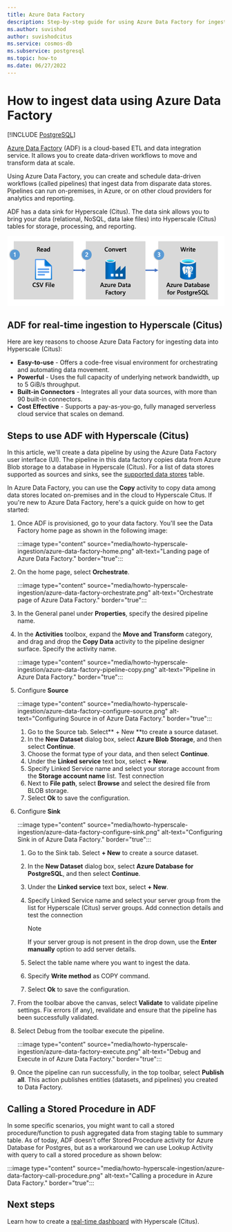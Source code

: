 ```yaml
---
title: Azure Data Factory
description: Step-by-step guide for using Azure Data Factory for ingestion on Hyperscale Citus
ms.author: suvishod
author: suvishodcitus
ms.service: cosmos-db
ms.subservice: postgresql
ms.topic: how-to
ms.date: 06/27/2022
---
```


# How to ingest data using Azure Data Factory

[!INCLUDE [PostgreSQL](../includes/appliesto-postgresql.md)]

[Azure Data Factory](../../data-factory/introduction.md) (ADF) is a cloud-based
ETL and data integration service. It allows you to create data-driven workflows
to move and transform data at scale.

Using Azure Data Factory, you can create and schedule data-driven workflows
(called pipelines) that ingest data from disparate data stores. Pipelines can
run on-premises, in Azure, or on other cloud providers for analytics and
reporting.

ADF has a data sink for Hyperscale (Citus). The data sink allows you to bring
your data (relational, NoSQL, data lake files) into Hyperscale (Citus) tables
for storage, processing, and reporting.

![Dataflow diagram for Azure Data Factory.](media/howto-hyperscale-ingestion/azure-data-factory-architecture.png)

## ADF for real-time ingestion to Hyperscale (Citus)

Here are key reasons to choose Azure Data Factory for ingesting data into
Hyperscale (Citus):

* **Easy-to-use** - Offers a code-free visual environment for orchestrating and automating data movement.
* **Powerful** - Uses the full capacity of underlying network bandwidth, up to 5 GiB/s throughput.
* **Built-in Connectors** - Integrates all your data sources, with more than 90 built-in connectors.
* **Cost Effective** - Supports a pay-as-you-go, fully managed serverless cloud service that scales on demand.

## Steps to use ADF with Hyperscale (Citus)

In this article, we'll create a data pipeline by using the Azure Data Factory
user interface (UI). The pipeline in this data factory copies data from Azure
Blob storage to a database in Hyperscale (Citus). For a list of data stores
supported as sources and sinks, see the [supported data
stores](../../data-factory/copy-activity-overview.md#supported-data-stores-and-formats)
table.

In Azure Data Factory, you can use the **Copy** activity to copy data among
data stores located on-premises and in the cloud to Hyperscale Citus. If you're
new to Azure Data Factory, here's a quick guide on how to get started:

1. Once ADF is provisioned, go to your data factory. You'll see the Data
   Factory home page as shown in the following image:

   :::image type="content" source="media/howto-hyperscale-ingestion/azure-data-factory-home.png" alt-text="Landing page of Azure Data Factory." border="true":::

2. On the home page, select **Orchestrate**.

   :::image type="content" source="media/howto-hyperscale-ingestion/azure-data-factory-orchestrate.png" alt-text="Orchestrate page of Azure Data Factory." border="true":::

3. In the General panel under **Properties**, specify the desired pipeline name.

4. In the **Activities** toolbox, expand the **Move and Transform** category,
   and drag and drop the **Copy Data** activity to the pipeline designer
   surface. Specify the activity name.

   :::image type="content" source="media/howto-hyperscale-ingestion/azure-data-factory-pipeline-copy.png" alt-text="Pipeline in Azure Data Factory." border="true":::

5. Configure **Source**

   :::image type="content" source="media/howto-hyperscale-ingestion/azure-data-factory-configure-source.png" alt-text="Configuring Source in of Azure Data Factory." border="true":::

   1. Go to the Source tab. Select** + New **to create a source dataset.
   2. In the **New Dataset** dialog box, select **Azure Blob Storage**, and then select **Continue**. 
   3. Choose the format type of your data, and then select **Continue**.
   4. Under the **Linked service** text box, select **+ New**.
   5. Specify Linked Service name and select your storage account from the **Storage account name** list. Test connection
   6. Next to **File path**, select **Browse** and select the desired file from BLOB storage.
   7. Select **Ok** to save the configuration.

6. Configure **Sink**

   :::image type="content" source="media/howto-hyperscale-ingestion/azure-data-factory-configure-sink.png" alt-text="Configuring Sink in of Azure Data Factory." border="true":::

   1. Go to the Sink tab. Select **+ New** to create a source dataset.
   2. In the **New Dataset** dialog box, select **Azure Database for PostgreSQL**, and then select **Continue**.
   3. Under the **Linked service** text box, select **+ New**. 
   4. Specify Linked Service name and select your server group from the list for Hyperscale (Citus) server groups. Add connection details and test the connection

      > [!NOTE]
      >
      > If your server group is not present in the drop down, use the **Enter
      > manually** option to add server details.

   5. Select the table name where you want to ingest the data.
   6. Specify **Write method** as COPY command.
   7. Select **Ok** to save the configuration.

7. From the toolbar above the canvas, select **Validate** to validate pipeline
   settings. Fix errors (if any), revalidate and ensure that the pipeline has
   been successfully validated.

8. Select Debug from the toolbar execute the pipeline.

   :::image type="content" source="media/howto-hyperscale-ingestion/azure-data-factory-execute.png" alt-text="Debug and Execute in of Azure Data Factory." border="true":::

9. Once the pipeline can run successfully, in the top toolbar, select **Publish
   all**. This action publishes entities (datasets, and pipelines) you created
   to Data Factory.

## Calling a Stored Procedure in ADF

In some specific scenarios, you might want to call a stored procedure/function
to push aggregated data from staging table to summary table. As of today, ADF
doesn't offer Stored Procedure activity for Azure Database for Postgres, but as
a workaround we can use Lookup Activity with query to call a stored procedure
as shown below:

:::image type="content" source="media/howto-hyperscale-ingestion/azure-data-factory-call-procedure.png" alt-text="Calling a procedure in Azure Data Factory." border="true":::

## Next steps

Learn how to create a [real-time
dashboard](tutorial-design-database-realtime.md) with Hyperscale (Citus).
